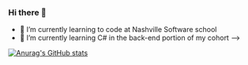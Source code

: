 ### Hi there 👋

- 🔭 I’m currently learning to code at Nashville Software school
- 🌱 I’m currently learning C# in the back-end portion of my cohort
-->

[![Anurag's GitHub stats](https://github-readme-stats.vercel.app/api?username=LaurelMorrison)](https://github.com/anuraghazra/github-readme-stats)
